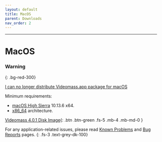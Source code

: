 ```yaml
---
layout: default
title: MacOS
parent: Downloads
nav_order: 2
---
```


---

# MacOS

### Warning
{: .bg-red-300}

[I can no longer distribute Videomass.app package for macOS](https://github.com/jeanslack/Videomass/issues/165)

Minimum requirements:
- [macOS High Sierra](https://en.wikipedia.org/wiki/MacOS_High_Sierra) 10.13.6 x64.   
- [x86_64](https://en.wikipedia.org/wiki/X86-64) architecture. 

[Videomass 4.0.1 Disk Image](https://github.com/jeanslack/Videomass/releases/latest/download/Videomass-v4.0.1-x86_64.dmg){: .btn .btn-green .fs-5 .mb-4 .mb-md-0 }   

For any application-related issues, please read 
[Known Problems](../../known_problems) and [Bug Reports](../Bugs) pages.
{: .fs-3 .text-grey-dk-100} 
